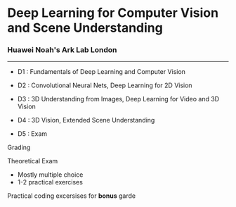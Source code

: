 # Deep Learning for Computer Vision and Scene Understanding

### Huawei Noah's Ark Lab London

---

- D1 : Fundamentals of Deep Learning and Computer Vision

- D2 : Convolutional Neural Nets, Deep Learning for 2D Vision

- D3 : 3D Understanding from Images, Deep Learning for Video and 3D Vision

- D4 : 3D Vision, Extended Scene Understanding

- D5 : Exam

Grading

Theoretical Exam 
- Mostly multiple choice
- 1-2 practical exercises

Practical coding excersises for **bonus** garde



